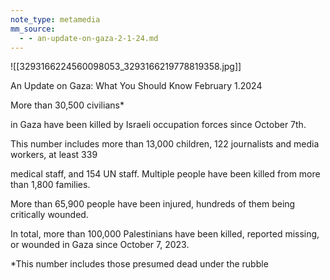 ```yaml
---
note_type: metamedia
mm_source:
  - - an-update-on-gaza-2-1-24.md
---
```


![[3293166224560098053_3293166219778819358.jpg]]

An Update on Gaza:
What You Should Know
February 1.2024

More than 30,500 civilians*

in Gaza have been killed by
Israeli occupation forces
since October 7th.

This number includes more than 13,000 children,
122 journalists and media workers, at least 339

medical staff, and 154 UN staff. Multiple people
have been killed from more than 1,800 families.

More than 65,900 people have been injured,
hundreds of them being critically wounded.

In total, more than 100,000 Palestinians have been
killed, reported missing, or wounded in Gaza since
October 7, 2023.

*This number includes those presumed dead under the rubble

